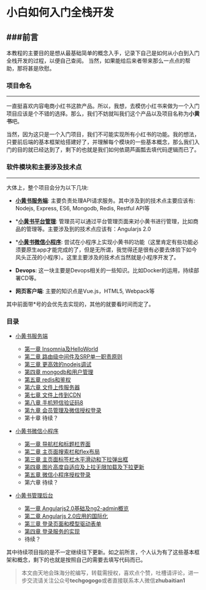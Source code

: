 # 小白如何入门全栈开发

###前言
---

本教程的主要目的是想从最基础简单的概念入手，记录下自己是如何从小白到入门全栈开发的过程，以便自己查阅。 当然，如果能给后来者带来那么一点点的帮助，那将甚是欣慰。

### 项目命名
---

一直挺喜欢内容电商小红书这款产品。所以，我想，去模仿小红书来做为一个入门项目应该是个不错的选择。那么，我们不妨就叫我们这个产品以及项目名称为**小黄书**吧。

当然，因为这只是一个入门项目，我们不可能实现所有小红书的功能。我的想法，只要前后端的基本框架给搭建好了，并理解每个模块的一些基本概念，那么我们入门的目的就已经达到了，剩下的也就是我们如何依葫芦画瓢去填代码逻辑而已了。

### 软件模块和主要涉及技术点
---
大体上，整个项目会分为以下几块:

- **[小黄书服务端](https://github.com/zhubaitian/XiaoHuangShuServer)**: 主要负责处理API请求服务。其中涉及到的技术点主要应该有: Nodejs, Express, ES6, Mongodb, Redis, Restful API等

- ***[小黄书平台管理](https://github.com/zhubaitian/XiaoHuangShuPlatform)**: 管理员可以通过平台管理页面来对小黄书进行管理，比如商品的管理等。主要涉及到的技术点应该有：Angularjs 2.0

- ***[小黄书微信小程序](https://github.com/zhubaitian/XiaoHuangShuXiaoChengXu)**: 尝试在小程序上实现小黄书的功能（这里肯定有些功能必须要原生app才能完成的了，但是无所谓，我觉得还是很有必要去体验下如今风头正茂的小程序）。这里主要涉及的技术点当然就是小程序开发了。

- **Devops**: 这一块主要是Devops相关的一些知识。比如Docker的运用，持续部署CD等。

- **网页客户端**: 主要的知识点是Vue.js，HTML5, Webpack等

其中前面带*号的会优先去实现的，其他的就要看时间而定了。

### 目录
- [小黄书服务端](https://github.com/zhubaitian/XiaoHuangShuServer)
  * [第一章 Insomnia及HelloWorld](https://github.com/zhubaitian/XiaoHuangShuServer/tree/CH01-Initial-Setup)
  * [第二章 路由级中间件及SRP单一职责原则](https://github.com/zhubaitian/XiaoHuangShuServer/tree/CH02)
  * [第三章 更高效的nodejs调试](https://github.com/zhubaitian/XiaoHuangShuServer/tree/CH03)
  * [第四章 mongodb和用户管理](https://github.com/zhubaitian/XiaoHuangShuServer/tree/CH04)
  * [第五章 redis和鉴权](https://github.com/zhubaitian/XiaoHuangShuServer/tree/CH05)
  * [第六章 文件上传服务器](https://github.com/zhubaitian/XiaoHuangShuServer/tree/CH06)
  * [第七章 文件上传到CDN](https://github.com/zhubaitian/XiaoHuangShuServer/tree/CH07)
  * [第八章 手机短信验证码8](https://github.com/zhubaitian/XiaoHuangShuServer/tree/CH08)
  * [第九章 会员管理及微信授权登录](https://github.com/zhubaitian/XiaoHuangShuServer/tree/CH09)
  * 第十章 待续？

- [小黄书微信小程序](https://github.com/zhubaitian/XiaoHuangShuXiaoChengXu)
  * [第一章 导航栏和标题栏界面](https://github.com/zhubaitian/XiaoHuangShuXiaoChengXu/tree/CH01)
  * [第二章 主页面搜索栏和flex布局](https://github.com/zhubaitian/XiaoHuangShuXiaoChengXu/tree/CH02)
  * [第三章 主页面标签栏水平滑动和下拉弹出框](https://github.com/zhubaitian/XiaoHuangShuXiaoChengXu/tree/CH03)
  * [第四章 图片高度自适应及上拉无限加载及下拉更新](https://github.com/zhubaitian/XiaoHuangShuXiaoChengXu/tree/CH04)
  * [第五章 微信小程序授权登录](https://github.com/zhubaitian/XiaoHuangShuXiaoChengXu/tree/CH05)
  * 第六章 待续？

- [小黄书管理后台](https://github.com/zhubaitian/XiaoHuangShuPlatform)

  * [第一章 Angularjs2.0基础及ng2-admin概览](https://github.com/zhubaitian/XiaoHuangShuPlatform/tree/CH01)
  * [第二章 Angularjs 2.0应用的国际化](https://github.com/zhubaitian/XiaoHuangShuPlatform/tree/CH01)
  * [第三章 登录页面和模型驱动表单](https://github.com/zhubaitian/XiaoHuangShuPlatform/tree/CH02)
  * [第四章 登录服务的实现](https://github.com/zhubaitian/XiaoHuangShuPlatform/tree/CH03)
  * 待续？

其中待续项目指的是不一定继续往下更新。如之前所言，个人认为有了这些基本框架和概念，剩下的也就是按照自己的需要去填写代码而已。

>本文由天地会珠海分舵编写，转载需授权，喜欢点个赞，吐槽请评论，进一步交流请关注公众号**techgogogo**或者直接联系本人微信**zhubaitian1**












